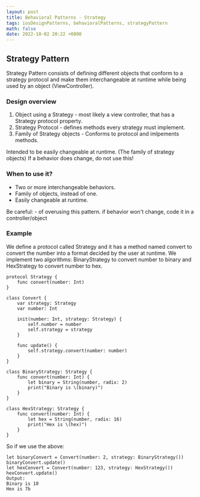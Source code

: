 ```yaml
---
layout: post
title: Behavioral Patterns - Strategy
tags: iosDesignPatterns, behavioralPatterns, strategyPattern
math: false
date: 2022-10-02 20:22 +0800
---
```


## Strategy Pattern

Strategy Pattern consists of defining different objects that conform to a strategy protocol and make them interchangeable at runtime while being used by an object (ViewController).

### Design overview

1. Object using a Strategy - most likely a view controller, that has a Strategy protocol property.
2. Strategy Protocol - defines methods every strategy must implement.
3. Family of Strategy objects - Conforms to protocol and imlpements methods.

Intended to be easily changeable at runtime. (The family of strategy objects)
If a behavior does change, do not use this!

### When to use it?

- Two or more interchangeable behaviors.
- Family of objects, instead of one.
- Easily changeable at runtime.

Be careful: - of overusing this pattern.
if behavior won't change, code it in a controller/object

### Example

We define a protocol called Strategy and it has a method named convert to convert the number into a format decided by the user at runtime.
We implement two algorithms: BinaryStrategy to convert number to binary and HexStrategy to convert number to hex.

```
protocol Strategy {
    func convert(number: Int)
}

class Convert {
    var strategy: Strategy
    var number: Int

    init(number: Int, strategy: Strategy) {
        self.number = number
        self.strategy = strategy
    }

    func update() {
        self.strategy.convert(number: number)
    }
}

class BinaryStrategy: Strategy {
    func convert(number: Int) {
        let binary = String(number, radix: 2)
        print("Binary is \(binary)")
    }
}

class HexStrategy: Strategy {
    func convert(number: Int) {
        let hex = String(number, radix: 16)
        print("Hex is \(hex)")
    }
}
```

So if we use the above:

```
let binaryConvert = Convert(number: 2, strategy: BinaryStrategy())
binaryConvert.update()
let hexConvert = Convert(number: 123, strategy: HexStrategy())
hexConvert.update()
Output:
Binary is 10
Hex is 7b
```
